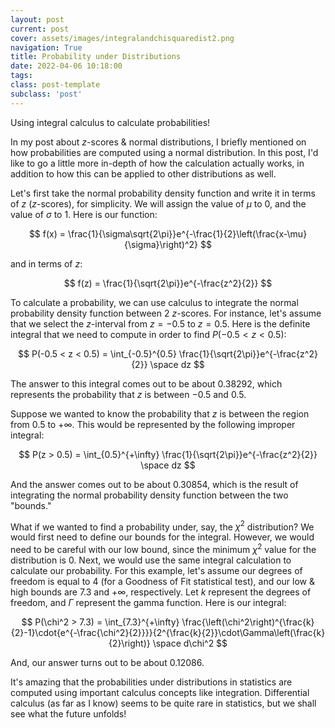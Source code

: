 ```yaml
---
layout: post
current: post
cover: assets/images/integralandchisquaredist2.png
navigation: True
title: Probability under Distributions
date: 2022-04-06 10:18:00
tags:
class: post-template
subclass: 'post'
---
```


Using integral calculus to calculate probabilities! 

In my post about $z$-scores & normal distributions, I briefly mentioned on how probabilities are computed using a normal distribution. In this post, I'd like to go a little more in-depth of how the calculation actually works, in addition to how this can be applied to other distributions as well. 

Let's first take the normal probability density function and write it in terms of $z$ ($z$-scores), for simplicity. We will assign the value of $\mu$ to $0$, and the value of $\sigma$ to $1$. Here is our function: 

$$
f(x) = \frac{1}{\sigma\sqrt{2\pi}}e^{-\frac{1}{2}\left(\frac{x-\mu}{\sigma}\right)^2}
$$

and in terms of $z$: 

$$
f(z) = \frac{1}{\sqrt{2\pi}}e^{-\frac{z^2}{2}}
$$

To calculate a probability, we can use calculus to integrate the normal probability density function between $2$ $z$-scores. For instance, let's assume that we select the $z$-interval from $z=-0.5$ to $z=0.5$. Here is the definite integral that we need to compute in order to find $P(-0.5 < z < 0.5)$: 

$$
P(-0.5 < z < 0.5) = \int_{-0.5}^{0.5} \frac{1}{\sqrt{2\pi}}e^{-\frac{z^2}{2}} \space dz
$$

The answer to this integral comes out to be about $0.38292$, which represents the probability that $z$ is between $-0.5$ and $0.5$. 

Suppose we wanted to know the probability that $z$ is between the region from $0.5$ to $+\infty$. This would be represented by the following improper integral: 

$$
P(z > 0.5) = \int_{0.5}^{+\infty} \frac{1}{\sqrt{2\pi}}e^{-\frac{z^2}{2}} \space dz
$$

And the answer comes out to be about $0.30854$, which is the result of integrating the normal probability density function between the two "bounds." 

What if we wanted to find a probability under, say, the $\chi^2$ distribution? We would first need to define our bounds for the integral. However, we would need to be careful with our low bound, since the minimum $\chi^2$ value for the distribution is $0$. Next, we would use the same integral calculation to calculate our probability. For this example, let's assume our degrees of freedom is equal to $4$ (for a Goodness of Fit statistical test), and our low & high bounds are $7.3$ and $+\infty$, respectively. Let $k$ represent the degrees of freedom, and $\Gamma$ represent the gamma function. Here is our integral: 

$$
P(\chi^2 > 7.3) = \int_{7.3}^{+\infty} \frac{\left(\chi^2\right)^{\frac{k}{2}-1}\cdot{e^{-\frac{\chi^2}{2}}}}{2^{\frac{k}{2}}\cdot\Gamma\left(\frac{k}{2}\right)} \space d\chi^2
$$

And, our answer turns out to be about $0.12086$. 

It's amazing that the probabilities under distributions in statistics are computed using important calculus concepts like integration. Differential calculus (as far as I know) seems to be quite rare in statistics, but we shall see what the future unfolds! 